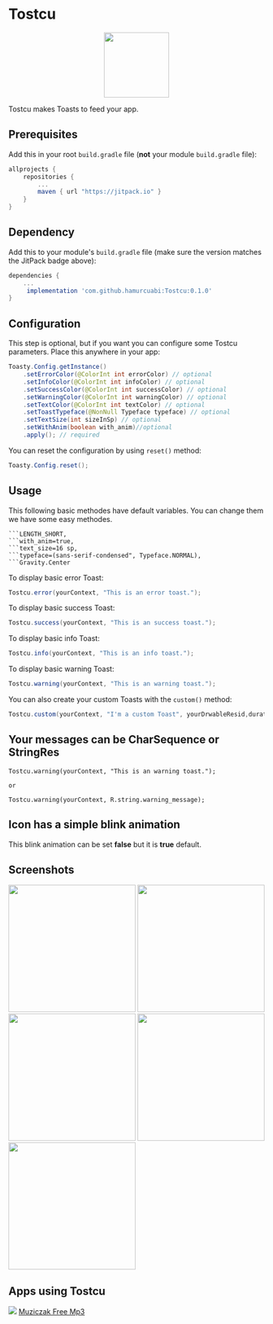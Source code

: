 # Tostcu

<div align="center">
	<img src="https://downloader.disk.yandex.ru/preview/25d00295526f8a7aa36bfd56cfd033621600a16a7e49ebdd3ce86b6f8714498a/5c111576/jo1RqTg1tVw_8ETCesvFHVaffrEMkgTKijd9gg60fvycEl6zrIQbD2ZnS7DP6a4rk4Kt8hXkQDv86zIGKzedsA%3D%3D?uid=0&filename=tostcu.png&disposition=inline&hash=&limit=0&content_type=image%2Fpng&tknv=v2&size=2048x2048" width="128">
</div>

Tostcu makes Toasts to feed your app.

## Prerequisites

Add this in your root `build.gradle` file (**not** your module `build.gradle` file):

```gradle
allprojects {
	repositories {
		...
		maven { url "https://jitpack.io" }
	}
}
```

## Dependency

Add this to your module's `build.gradle` file (make sure the version matches the JitPack badge above):

```gradle
dependencies {
	...
	 implementation 'com.github.hamurcuabi:Tostcu:0.1.0'
}
```

## Configuration

This step is optional, but if you want you can configure some Tostcu parameters. Place this anywhere in your app:

```java
Toasty.Config.getInstance()
    .setErrorColor(@ColorInt int errorColor) // optional
    .setInfoColor(@ColorInt int infoColor) // optional
    .setSuccessColor(@ColorInt int successColor) // optional
    .setWarningColor(@ColorInt int warningColor) // optional
    .setTextColor(@ColorInt int textColor) // optional
    .setToastTypeface(@NonNull Typeface typeface) // optional
    .setTextSize(int sizeInSp) // optional
    .setWithAnim(boolean with_anim)//optional
    .apply(); // required
```

You can reset the configuration by using `reset()` method:

```java
Toasty.Config.reset();
```

## Usage
This following basic methodes have default variables. You can change them we have some easy methodes.
```
```LENGTH_SHORT, 
```with_anim=true,
```text_size=16 sp, 
```typeface=(sans-serif-condensed", Typeface.NORMAL),
```Gravity.Center
```

To display basic error Toast:

``` java
Tostcu.error(yourContext, "This is an error toast.");
```

To display basic success Toast:

``` java
Tostcu.success(yourContext, "This is an success toast.");
```
To display basic info Toast:

``` java
Tostcu.info(yourContext, "This is an info toast.");
```
To display basic warning Toast:

``` java
Tostcu.warning(yourContext, "This is an warning toast.");
```

You can also create your custom Toasts with the `custom()` method:
``` java
Tostcu.custom(yourContext, "I'm a custom Toast", yourDrwableResid,duration, bg_color, gravity, with_anim,typeface,text_size);
```

## Your messages can be CharSequence or StringRes 

``` example
Tostcu.warning(yourContext, "This is an warning toast.");

or

Tostcu.warning(yourContext, R.string.warning_message);
```

## Icon has a simple blink animation

This blink animation can be set <b>false</b> but it is <b>true</b> default.

## Screenshots

<img src="https://user-images.githubusercontent.com/23655824/49865962-6f4fbe00-fe17-11e8-9e42-afa81a3b4253.png" width="250"/>
<img src="https://user-images.githubusercontent.com/23655824/49865963-6f4fbe00-fe17-11e8-8fe4-cef67d09deba.png" width="250"/>
<img src="https://user-images.githubusercontent.com/23655824/49865964-6fe85480-fe17-11e8-8c4f-d5ca6efb2d22.png" width="250"/>
<img src="https://user-images.githubusercontent.com/23655824/49865967-6fe85480-fe17-11e8-9241-1cf901488958.png" width="250"/>
<img src="https://user-images.githubusercontent.com/23655824/49865969-6fe85480-fe17-11e8-9a44-622d4e1c7f57.png" width="250"/>


Apps using Tostcu
--
<img src="https://lh3.googleusercontent.com/kkjF6Owgj0SOPD2qX5cUYV8cNCc4Mo-tM7me3aPwzh1Mn7ABP0nF1-WyQyGQ4ssOXA=s180-rw" />
<a href="https://play.google.com/store/apps/details?id=com.emrehmrc.musicapp">Muziczak Free Mp3</a>

	
      
